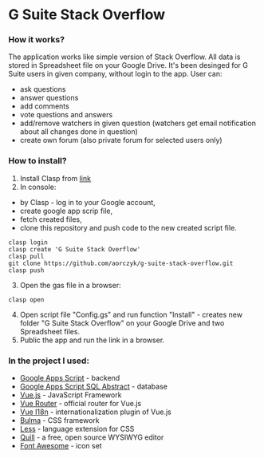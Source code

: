 # G Suite Stack Overflow

### How it works?
The application works like simple version of Stack Overflow. All data is stored in Spreadsheet file on your Google Drive. It's been desinged for G Suite users in given company, without login to the app. User can:
 - ask questions 
 - answer questions
 - add comments
 - vote questions and answers
 - add/remove watchers in given question (watchers get email notification about all changes done in question)
 - create own forum (also private forum for selected users only)
 
### How to install?
1. Install Clasp from [link](https://github.com/google/clasp)
2. In console: 
 - by Clasp - log in to your Google account,
 - create google app scrip file,
 - fetch created files,
 - clone this repository and push code to the new created script file.
```
clasp login
clasp create 'G Suite Stack Overflow'
clasp pull
git clone https://github.com/aorczyk/g-suite-stack-overflow.git
clasp push
```
3. Open the gas file in a browser:
```
clasp open
```
4. Open script file "Config.gs" and run function "Install" - creates new folder "G Suite Stack Overflow" on your Google Drive and two Spreadsheet files.
5. Public the app and run the link in a browser.

### In the project I used:
 - [Google Apps Script](https://developers.google.com/apps-script) - backend
 - [Google Apps Script SQL Abstract](https://github.com/aorczyk/gas-sql-abstract) - database
 - [Vue.js](https://vuejs.org/) - JavaScript Framework
 - [Vue Router](https://router.vuejs.org/) - official router for Vue.js
 - [Vue I18n](https://kazupon.github.io/vue-i18n/introduction.html) - internationalization plugin of Vue.js
 - [Bulma](https://bulma.io/) - CSS framework
 - [Less](http://lesscss.org/) - language extension for CSS
 - [Quill](https://quilljs.com/) - a free, open source WYSIWYG editor
 - [Font Awesome](https://fontawesome.com/) - icon set
